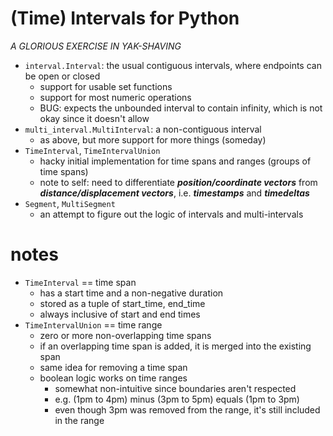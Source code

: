 #   (Time) Intervals for Python
*A GLORIOUS EXERCISE IN YAK-SHAVING*
*   `interval.Interval`: the usual contiguous intervals, where endpoints can be open or closed
    *   support for usable set functions
    *   support for most numeric operations
    *   BUG: expects the unbounded interval to contain infinity, which is not okay since it doesn't allow 
*   `multi_interval.MultiInterval`: a non-contiguous interval
    *   as above, but more support for more things (someday)
*   `TimeInterval`, `TimeIntervalUnion`
    *   hacky initial implementation for time spans and ranges (groups of time spans)
    *   note to self:
        need to differentiate ***position/coordinate vectors*** from ***distance/displacement vectors***,
        i.e. ***timestamps*** and ***timedeltas*** 
*   `Segment`, `MultiSegment`
    *   an attempt to figure out the logic of intervals and multi-intervals

#   notes
*   `TimeInterval` == time span
    *   has a start time and a non-negative duration
    *   stored as a tuple of start_time, end_time
    *   always inclusive of start and end times
*   `TimeIntervalUnion` == time range
    *   zero or more non-overlapping time spans
    *   if an overlapping time span is added, it is merged into the existing span
    *   same idea for removing a time span
    *   boolean logic works on time ranges
        *   somewhat non-intuitive since boundaries aren't respected
        *   e.g. (1pm to 4pm) minus (3pm to 5pm) equals (1pm to 3pm)
        *   even though 3pm was removed from the range, it's still included in the range